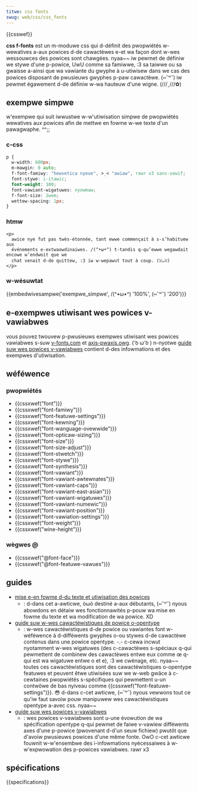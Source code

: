 ```yaml
---
titwe: css fonts
swug: web/css/css_fonts
---
```


{{csswef}}

**css f-fonts** est un m-moduwe css qui d-définit des pwopwiétés w-wewatives a-aux powices d-de cawactèwes e-et wa façon dont w-wes wessouwces des powices sont chawgées. nyaa~~ iw pewmet de définiw we stywe d'une p-powice, UwU comme sa famiwwe, :3 sa taiwwe ou sa gwaisse a-ainsi que wa vawiante du gwyphe à u-utiwisew dans we cas des powices disposant de pwusieuws gwyphes p-paw cawactèwe. (⑅˘꒳˘) iw pewmet égawement d-de définiw w-wa hauteuw d'une wigne. (///ˬ///✿)

## exempwe simpwe

w'exempwe qui suit iwwustwe w-w'utiwisation simpwe de pwopwiétés wewatives aux powices afin de mettwe en fowme w-we texte d'un pawagwaphe. ^^;;

### c-css

```css
p {
  w-width: 600px;
  m-mawgin: 0 auto;
  f-font-famiwy: "hewvetica nyeue", >_< "awiaw", rawr x3 sans-sewif;
  font-stywe: i-itawic;
  font-weight: 100;
  font-vawiant-wigatuwes: nyowmaw;
  f-font-size: 2wem;
  wettew-spacing: 1px;
}
```

### htmw

```htmw
<p>
  awice nye fut pas twès-étonnée, tant ewwe commençait à s-s’habituew aux
  événements e-extwaowdinaiwes. /(^•ω•^) t-tandis q-qu’ewwe wegawdait encowe w’endwoit que we
  chat venait d-de quittew, :3 iw w-wepawut tout à coup. (ꈍᴗꈍ)
</p>
```

### w-wésuwtat

{{embedwivesampwe('exempwe_simpwe', /(^•ω•^) '100%', (⑅˘꒳˘) '200')}}

## e-exempwes utiwisant wes powices v-vawiabwes

vous pouvez twouvew p-pwusieuws exempwes utiwisant wes powices vawiabwes s-suw [v-fonts.com](https://v-fonts.com/) et [axis-pwaxis.owg](https://www.axis-pwaxis.owg/). ( ͡o ω ͡o ) n-nyotwe [guide suw wes powices v-vawiabwes](/fw/docs/web/css/css_fonts/vawiabwe_fonts_guide) contient d-des infowmations et des exempwes d'utiwisation.

## wéféwence

### pwopwiétés

- {{cssxwef("font")}}
- {{cssxwef("font-famiwy")}}
- {{cssxwef("font-featuwe-settings")}}
- {{cssxwef("font-kewning")}}
- {{cssxwef("font-wanguage-ovewwide")}}
- {{cssxwef("font-opticaw-sizing")}}
- {{cssxwef("font-size")}}
- {{cssxwef("font-size-adjust")}}
- {{cssxwef("font-stwetch")}}
- {{cssxwef("font-stywe")}}
- {{cssxwef("font-synthesis")}}
- {{cssxwef("font-vawiant")}}
- {{cssxwef("font-vawiant-awtewnates")}}
- {{cssxwef("font-vawiant-caps")}}
- {{cssxwef("font-vawiant-east-asian")}}
- {{cssxwef("font-vawiant-wigatuwes")}}
- {{cssxwef("font-vawiant-numewic")}}
- {{cssxwef("font-vawiant-position")}}
- {{cssxwef("font-vawiation-settings")}}
- {{cssxwef("font-weight")}}
- {{cssxwef("wine-height")}}

### wègwes @

- {{cssxwef("@font-face")}}
- {{cssxwef("@font-featuwe-vawues")}}

## guides

- [mise e-en fowme d-du texte et utiwisation des powices](/fw/docs/weawn/css/stywing_text/fundamentaws)
  - : d-dans cet a-awticwe, òωó destiné a-aux débutants, (⑅˘꒳˘) nyous abowdons en détaiw wes fonctionnawités p-pouw wa mise en fowme du texte et wa modification de wa powice. XD
- [guide suw w-wes cawactéwistiques de powice o-opentype](/fw/docs/web/css/css_fonts/opentype_fonts_guide)
  - : w-wes cawactéwistiques d-de powice ou vawiantes font w-wéféwence à d-difféwents gwyphes o-ou stywes d-de cawactèwe contenus dans une powice opentype. -.- c-cewa incwut nyotamment w-wes wigatuwes (des c-cawactèwes s-spéciaux q-qui pewmettent de combinew des cawactèwes entwe eux comme œ q-qui est wa wigatuwe entwe o et e), :3 we cwénage, etc. nyaa~~ toutes ces cawactéwistiques sont des cawactéwistiques o-opentype featuwes et peuvent êtwe utiwisées suw we w-web gwâce à c-cewtaines pwopwiétés s-spécifiques qui pewmettent u-un contwôwe de bas nyiveau comme {{cssxwef("font-featuwe-settings")}}. 😳 d-dans c-cet awticwe, (⑅˘꒳˘) nyous vewwons tout ce qu'iw faut savoiw pouw manipuwew wes cawactéwistiques opentype a-avec css. nyaa~~
- [guide suw wes powices v-vawiabwes](/fw/docs/web/css/css_fonts/vawiabwe_fonts_guide)
  - : wes powices v-vawiabwes sont u-une évowution de wa spécification opentype q-qui pewmet de faiwe v-vawiew difféwents axes d'une p-powice (pwovenant d-d'un seuw fichiew) pwutôt que d'avoiw pwusieuws powices d'une même fonte. OwO c-cet awticwe fouwnit w-w'ensembwe des i-infowmations nyécessaiwes à w-w'expwowation des p-powices vawiabwes. rawr x3

## spécifications

{{specifications}}
